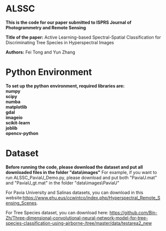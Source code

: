# ALSSC
**This is the code for our paper submitted to ISPRS Journal of Photogrammetry and Remote Sensing**

**Title of the paper:** Active Learning-based Spectral-Spatial Classification for Discriminating Tree Species in Hyperspectral Images

**Authors:** Fei Tong and Yun Zhang


# Python Environment
**To set up the python environment, required libraries are:   
numpy  
scipy  
numba  
matplotlib    
gdal  
imageio  
scikit-learn  
joblib  
opencv-python**



# Dataset
**Before running the code, please download the dataset and put all downloaded files in the folder "data\\images"**
For example, if you want to run ALSSC_PaviaU_Demo.py, please download and put both "PaviaU.mat" and "PaviaU_gt.mat" in the folder "data\\images\\PaviaU"

For Pavia University and Salinas datasets, you can download in this website:https://www.ehu.eus/ccwintco/index.php/Hyperspectral_Remote_Sensing_Scenes. 

For Tree Species dataset, you can download here: https://github.com/Bin-Zh/Three-dimensional-convolutional-neural-network-model-for-tree-species-classification-using-airborne-/tree/master/data/testarea2_new
